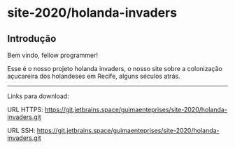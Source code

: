 # site-2020/holanda-invaders



## Introdução
Bem vindo, fellow programmer!

Esse é o nosso projeto holanda invaders, o nosso site sobre a colonização açucareira dos holandeses em Recife, alguns séculos atrás.

---------------------------------------------------------------------------------------------------------------------------------------------------------------------------------------

Links para download:

URL HTTPS: https://git.jetbrains.space/guimaenteprises/site-2020/holanda-invaders.git

URL SSH: https://git.jetbrains.space/guimaenteprises/site-2020/holanda-invaders.git
